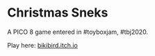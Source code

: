 # Christmas Sneks

A PICO 8 game entered in #toyboxjam, #tbj2020.

Play here: [bikibird.itch.io](https://bikibird.itch.io)
